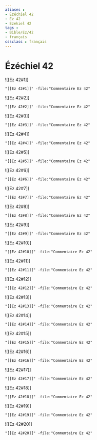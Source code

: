 ```yaml
---
aliases : 
- Ézéchiel 42
- Ez 42
- Ezekiel 42
tags : 
- Bible/Ez/42
- français
cssclass : français
---
```


# Ézéchiel 42

![[Ez 42#1]]

```query
"[[Ez 42#1]]" -file:"Commentaire Ez 42"
```

![[Ez 42#2]]

```query
"[[Ez 42#2]]" -file:"Commentaire Ez 42"
```

![[Ez 42#3]]

```query
"[[Ez 42#3]]" -file:"Commentaire Ez 42"
```

![[Ez 42#4]]

```query
"[[Ez 42#4]]" -file:"Commentaire Ez 42"
```

![[Ez 42#5]]

```query
"[[Ez 42#5]]" -file:"Commentaire Ez 42"
```

![[Ez 42#6]]

```query
"[[Ez 42#6]]" -file:"Commentaire Ez 42"
```

![[Ez 42#7]]

```query
"[[Ez 42#7]]" -file:"Commentaire Ez 42"
```

![[Ez 42#8]]

```query
"[[Ez 42#8]]" -file:"Commentaire Ez 42"
```

![[Ez 42#9]]

```query
"[[Ez 42#9]]" -file:"Commentaire Ez 42"
```

![[Ez 42#10]]

```query
"[[Ez 42#10]]" -file:"Commentaire Ez 42"
```

![[Ez 42#11]]

```query
"[[Ez 42#11]]" -file:"Commentaire Ez 42"
```

![[Ez 42#12]]

```query
"[[Ez 42#12]]" -file:"Commentaire Ez 42"
```

![[Ez 42#13]]

```query
"[[Ez 42#13]]" -file:"Commentaire Ez 42"
```

![[Ez 42#14]]

```query
"[[Ez 42#14]]" -file:"Commentaire Ez 42"
```

![[Ez 42#15]]

```query
"[[Ez 42#15]]" -file:"Commentaire Ez 42"
```

![[Ez 42#16]]

```query
"[[Ez 42#16]]" -file:"Commentaire Ez 42"
```

![[Ez 42#17]]

```query
"[[Ez 42#17]]" -file:"Commentaire Ez 42"
```

![[Ez 42#18]]

```query
"[[Ez 42#18]]" -file:"Commentaire Ez 42"
```

![[Ez 42#19]]

```query
"[[Ez 42#19]]" -file:"Commentaire Ez 42"
```

![[Ez 42#20]]

```query
"[[Ez 42#20]]" -file:"Commentaire Ez 42"
```

